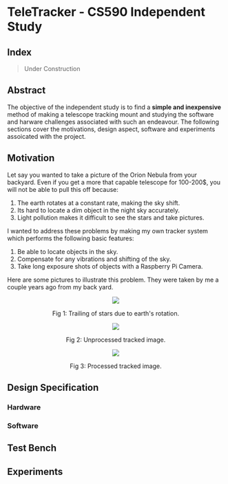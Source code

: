 # TeleTracker - CS590 Independent Study

## Index

> Under Construction

## Abstract

The objective of the independent study is to find a **simple and inexpensive** method of making a telescope tracking mount and studying the software and harware challenges associated with such an endeavour. The following sections cover the motivations, design aspect, software and experiments assoicated with the project.

## Motivation

Let say you wanted to take a picture of the Orion Nebula from your backyard. Even if you get a more that capable telescope for 100-200$, you will not be able to pull this off because:

1. The earth rotates at a constant rate, making the sky shift.
2. Its hard to locate a dim object in the night sky accurately.
3. Light pollution makes it difficult to see the stars and take pictures.

I wanted to address these problems by making my own tracker system which performs the following basic features:

1. Be able to locate objects in the sky.
2. Compensate for any vibrations and shifting of the sky.
3. Take long exposure shots of objects with a Raspberry Pi Camera.

Here are some pictures to illustrate this problem. They were taken by me a couple years ago from my back yard.

<p align="center">
<img src="https://scontent-ort2-1.xx.fbcdn.net/v/t1.0-9/525062_3727071190456_1042449301_n.jpg?_nc_cat=103&_nc_oc=AQlguguw0SMG8pTJCGN6XgaaduHyrVkAAMS40QW_3db-TzTsL6O-ovVl9ZSm72FpCvc&_nc_ht=scontent-ort2-1.xx&oh=64e954685378ce7211f316dbb00a2190&oe=5DB0898A" />
</p>
<p align="center">
Fig 1: Trailing of stars due to earth's rotation.
</p>

<p align="center">
<img src="https://scontent-ort2-1.xx.fbcdn.net/v/t1.0-9/12199_3716048354892_782774520_n.jpg?_nc_cat=105&_nc_oc=AQkNWdqRMD98O5dVlMhobNRv-7UFfqp3rl7ya1th_2Ab6z4UUzSqSUYSoswuviywtFs&_nc_ht=scontent-ort2-1.xx&oh=1a86d85800efed7bf9c56aaa8c46bb27&oe=5DB534DB" />
</p>
<p align="center">
Fig 2: Unprocessed tracked image.
</p>

<p align="center">
<img src="https://scontent-ort2-1.xx.fbcdn.net/v/t1.0-9/61791_3716048874905_1899857854_n.jpg?_nc_cat=106&_nc_oc=AQkYm-2CTDsBiDCv0U1nxebUSDaBuNTKk03w7cqOEJYGzhREg1UKnHjVAT9PiH4ZUEc&_nc_ht=scontent-ort2-1.xx&oh=d1b81f024ab7a74e5557142ebb79ef6a&oe=5DA22906" />
</p>
<p align="center">
Fig 3: Processed tracked image.
</p>

## Design Specification

### Hardware

### Software

## Test Bench

## Experiments
